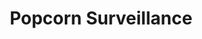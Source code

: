 ---
layout: default
category: bts
tags: ["Arduino","IOT"]
video: "https://player.vimeo.com/video/109062094?badge=0&amp;autopause=0&amp;player_id=0&amp;app_id=72231"
title: "Popcorn Surveillance"
thumbnail: "https://i.vimeocdn.com/video/492926123_295x166.jpg?r=pad"
---